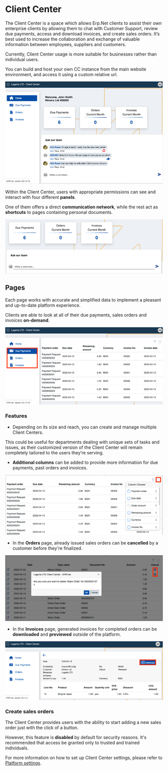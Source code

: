 # Client Center

The Client Center is a space which allows Erp.Net clients to assist their own enterprise clients by allowing them to chat with Customer Support, review due payments, access and download invoices, and create sales orders. It’s best used to increase the collaboration and exchange of valuable information between employees, suppliers and customers.

Currently, Client Center usage is more suitable for businesses rather than individual users. 

You can build and host your own CC instance from the main website environment, and access it using a custom relative url.

![picture](pictures/intro.png)

Within the Client Center, users with appropriate permissions can see and interact with four different **panels**. 

One of them offers a direct **communication network**, while the rest act as **shortcuts** to pages containing personal documents.

![picture](pictures/panells.png)

## Pages

Each page works with accurate and simplified data to implement a pleasant and up-to-date platform experience. 

Clients are able to look at all of their due payments, sales orders and invoices **on-demand**.

![picture](pictures/menu_items.png)

### Features

- Depending on its size and reach, you can create and manage multiple Client Centers. 

This could be useful for departments dealing with unique sets of tasks and issues, as their customized version of the Client Center will remain completely tailored to the users they’re serving.   

- **Additional columns** can be added to provide more information for due payments, past orders and invoices.

![picture](pictures/column_add.png)

- In the **Orders** page, already issued sales orders can be **cancelled** by a customer before they're finalized.

![picture](pictures/delete_order.png)

- In the **Invoices** page, generated invoices for completed orders can be **downloaded** and **previewed** outside of the platform.

![picture](pictures/download_preview.png)

### Create sales orders

The Client Center provides users with the ability to start adding a new sales order just with the click of a button.

However, this feature is **disabled** by default for security reasons. It's recommended that access be granted only to trusted and trained individuals.

For more information on how to set up Client Center settings, please refer to [Platform settings](https://docs.erp.net/tech/modules/crm/clientcenter/platform-settings.html).

